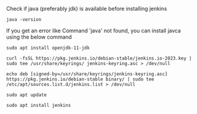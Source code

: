 Check if java (preferably jdk) is available before installing jenkins

    java -version

If you get an error like Command 'java' not found, you can install javca using the below command

    sudo apt install openjdk-11-jdk

    curl -fsSL https://pkg.jenkins.io/debian-stable/jenkins.io-2023.key | sudo tee /usr/share/keyrings/ jenkins-keyring.asc > /dev/null

    echo deb [signed-by=/usr/share/keyrings/jenkins-keyring.asc] https://pkg.jenkins.io/debian-stable binary/ | sudo tee /etc/apt/sources.list.d/jenkins.list > /dev/null
    
    sudo apt update

    sudo apt install jenkins
